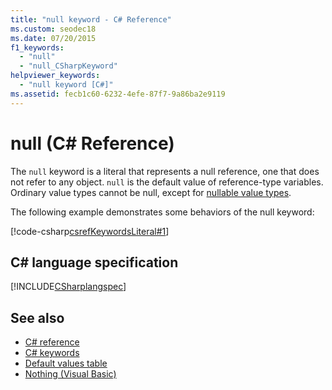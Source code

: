 ```yaml
---
title: "null keyword - C# Reference"
ms.custom: seodec18
ms.date: 07/20/2015
f1_keywords:
  - "null"
  - "null_CSharpKeyword"
helpviewer_keywords:
  - "null keyword [C#]"
ms.assetid: fecb1c60-6232-4efe-87f7-9a86ba2e9119
---
```

# null (C# Reference)

The `null` keyword is a literal that represents a null reference, one that does not refer to any object. `null` is the default value of reference-type variables. Ordinary value types cannot be null, except for [nullable value types](../builtin-types/nullable-value-types.md).

The following example demonstrates some behaviors of the null keyword:

[!code-csharp[csrefKeywordsLiteral#1](~/samples/snippets/csharp/VS_Snippets_VBCSharp/csrefKeywordsLiteral/CS/csrefKeywordsLiteral.cs#1)]

## C# language specification

[!INCLUDE[CSharplangspec](~/includes/csharplangspec-md.md)]

## See also

- [C# reference](../index.md)
- [C# keywords](index.md)
- [Default values table](default-values-table.md)
- [Nothing (Visual Basic)](../../../visual-basic/language-reference/nothing.md)
